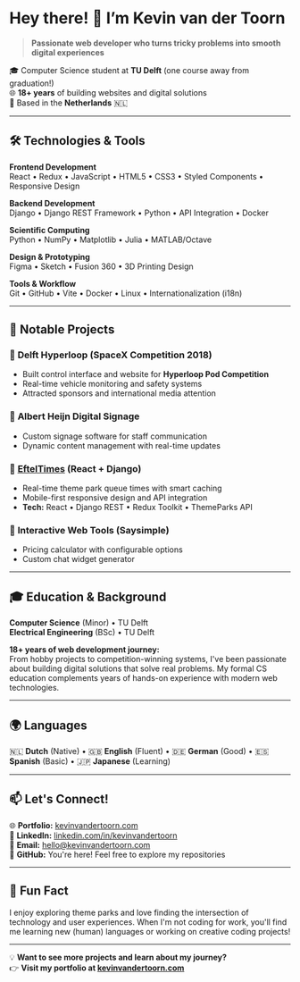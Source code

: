 # Hey there! 👋 I’m Kevin van der Toorn

> **Passionate web developer who turns tricky problems into smooth digital experiences**

🎓 Computer Science student at **TU Delft** (one course away from graduation!)  
🌐 **18+ years** of building websites and digital solutions  
📍 Based in the **Netherlands** 🇳🇱

---

## 🛠️ Technologies & Tools

**Frontend Development**  
React • Redux • JavaScript • HTML5 • CSS3 • Styled Components • Responsive Design

**Backend Development**  
Django • Django REST Framework • Python • API Integration • Docker

**Scientific Computing**  
Python • NumPy • Matplotlib • Julia • MATLAB/Octave

**Design & Prototyping**  
Figma • Sketch • Fusion 360 • 3D Printing Design

**Tools & Workflow**  
Git • GitHub • Vite • Docker • Linux • Internationalization (i18n)

---

## 🎯 Notable Projects

### 🚀 **Delft Hyperloop** (SpaceX Competition 2018)
- Built control interface and website for **Hyperloop Pod Competition**
- Real-time vehicle monitoring and safety systems
- Attracted sponsors and international media attention

### 🏪 **Albert Heijn Digital Signage**
- Custom signage software for staff communication
- Dynamic content management with real-time updates

### 🎢 **[EftelTimes](https://github.com/KevinvdT/EftelTimes)** (React + Django)
- Real-time theme park queue times with smart caching
- Mobile-first responsive design and API integration
- **Tech:** React • Django REST • Redux Toolkit • ThemeParks API

### 🔧 **Interactive Web Tools** (Saysimple)
- Pricing calculator with configurable options
- Custom chat widget generator

---

## 🎓 Education & Background

**Computer Science** (Minor) • TU Delft  
**Electrical Engineering** (BSc) • TU Delft

**18+ years of web development journey:**  
From hobby projects to competition-winning systems, I've been passionate about building digital solutions that solve real problems. My formal CS education complements years of hands-on experience with modern web technologies.

---

## 🌍 Languages

🇳🇱 **Dutch** (Native) • 🇬🇧 **English** (Fluent) • 🇩🇪 **German** (Good) • 🇪🇸 **Spanish** (Basic) • 🇯🇵 **Japanese** (Learning)

---

## 📫 Let's Connect!

🌐 **Portfolio:** [kevinvandertoorn.com](https://kevinvandertoorn.com)  
💼 **LinkedIn:** [linkedin.com/in/kevinvandertoorn](https://www.linkedin.com/in/kevinvandertoorn/)  
📧 **Email:** hello@kevinvandertoorn.com  
🐙 **GitHub:** You're here! Feel free to explore my repositories

---

## 🎢 Fun Fact

I enjoy exploring theme parks and love finding the intersection of technology and user experiences. When I'm not coding for work, you'll find me learning new (human) languages or working on creative coding projects!

---

💡 **Want to see more projects and learn about my journey?**  
👉 **Visit my portfolio at [kevinvandertoorn.com](https://kevinvandertoorn.com)**
